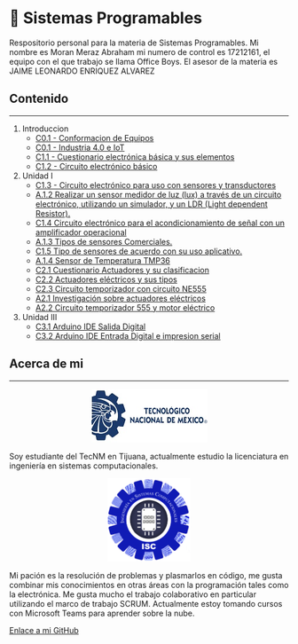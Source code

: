 # :book: Sistemas Programables

Respositorio personal para la materia de Sistemas Programables.
Mi nombre es Moran Meraz Abraham mi numero de control es 17212161, el equipo con el que trabajo se llama Office Boys.
El asesor de la materia es JAIME LEONARDO ENRIQUEZ ALVAREZ

## Contenido

___

1. Introduccion
    - [C0.1 - Conformacion de Equipos](blog/C0.1_MoranMerazAbraham_3.md)
    - [C0.1 - Industria 4.0 e IoT](blog/C0.2_MoranMerazAbraham_3.md)
    - [C1.1 - Cuestionario electrónica básica y sus elementos](blog/C1.1_MoranMerazAbraham_3.md)
    - [C1.2 - Circuito electrónico básico](blog/C1.2_MoranMerazAbraham_3.md)
2. Unidad I
    - [C1.3 - Circuito electrónico para uso con sensores y transductores](blog/C1.3_MoranMerazAbraham_3.md)
    - [A.1.2 Realizar un sensor medidor de luz (lux) a través de un circuito electrónico, utilizando un simulador, y un LDR (Light dependent Resistor).](blog/A1.2_MoranMerazAbraham_OfficeBoys.md)
    - [C1.4 Circuito electrónico para el acondicionamiento de señal con un amplificador operacional ](blog/C1.4_MoranMerazAbraham_OfficeBoys.md)
    - [A.1.3 Tipos de sensores Comerciales.](blog/A1.3_MoranMerazAbraham_OfficeBoys.md)
    - [C1.5 Tipo de sensores de acuerdo con su uso aplicativo.](blog/C1.5_MoranMerazAbraham_OfficeBoys.md)
    - [A.1.4 Sensor de Temperatura TMP36](blog/A1.4_MoranMerazAbraham_OfficeBoys.md)
    - [C2.1 Cuestionario Actuadores y su clasificacion](blog/C2.1_MoranMerazAbraham_OfficeBoys.md)
    - [C2.2 Actuadores eléctricos y sus tipos](blog/C2.2_MoranMerazAbraham_OfficeBoys.md)
    - [C2.3 Circuito temporizador con circuito NE555](blog/C2.3_MoranMerazAbraham_OfficeBoys.md)
    - [A2.1 Investigación sobre actuadores eléctricos](blog/A2.1_MoranMerazAbraham_OfficeBoys.md)
    - [A2.2 Circuito temporizador 555 y motor eléctrico](blog/A2.2_MoranMerazAbraham_OfficeBoys.md)
3. Unidad III
    - [C3.1 Arduino IDE Salida Digital](blog/C3.1_MoranMerazAbraham_OfficeBoys.md)
    - [C3.2 Arduino IDE Entrada Digital e impresion serial](blog/C3.2_MoranMerazAbraham_OfficeBoys.md)

## Acerca de mi

___
<p align="center"> 
    <img alt="Logo TecNM" src="/img/pleca_tecnm.jpg">    
</p>
Soy estudiante del TecNM en Tijuana, actualmente estudio la licenciatura en ingeniería en sistemas computacionales.
<p align="center"> 
    <img alt="Logo ISC" src="/img/Carrera.png" width=150 height=150>    
</p>
Mi pación es la resolución de problemas y plasmarlos en código, me gusta combinar mis conocimientos en otras áreas con la programación tales como la electrónica.
Me gusta mucho el trabajo colaborativo en particular utilizando el marco de trabajo SCRUM.
Actualmente estoy tomando cursos con Microsoft Teams para aprender sobre la nube.

[Enlace a mi GitHub](https://github.com/Abr06/Sistemas_Prog.git)